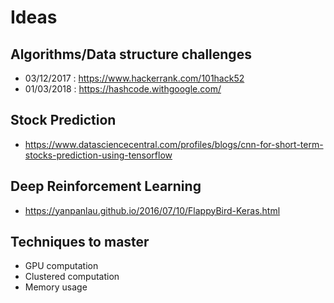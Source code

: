 # Ideas

## Algorithms/Data structure challenges 
- 03/12/2017 : https://www.hackerrank.com/101hack52
- 01/03/2018 : https://hashcode.withgoogle.com/

## Stock Prediction
- https://www.datasciencecentral.com/profiles/blogs/cnn-for-short-term-stocks-prediction-using-tensorflow

## Deep Reinforcement Learning
- https://yanpanlau.github.io/2016/07/10/FlappyBird-Keras.html

## Techniques to master
- GPU computation
- Clustered computation
- Memory usage
